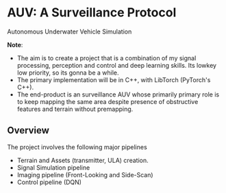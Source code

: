 # AUV: A Surveillance Protocol
Autonomous Underwater Vehicle Simulation


**Note**: 
- The aim is to create a project that is a combination of my signal processing, perception and control and deep learning skills. Its lowkey low priority, so its gonna be a while. 
- The primary implementation will be in C++, with LibTorch (PyTorch's C++). 
- The end-product is an surveillance AUV whose primarily primary role is to keep mapping the same area despite presence of obstructive features and terrain without premapping. 

## Overview
The project involves the following major pipelines

- Terrain and Assets (transmitter, ULA) creation. 
- Signal Simulation pipeline
- Imaging pipeline (Front-Looking and Side-Scan)
- Control pipeline (DQN)



<!-- ### Floor Setup
<!-- ![Figure 2D](Code/Figures/floor_coordinates_2D.png)
![Figure 3D](Code/Figures/floor_coordinates_3D.png) -->

<!-- <div style="display: flex; justify-content: space-around;">
  <div>
    <img src="Code/Figures/floor_coordinates_2D.png" alt="Figure 2D" width="100%">
    <p style="text-align: center;">Figure 2D</p>
  </div>
  <div>
    <img src="Code/Figures/floor_coordinates_3D.png" alt="Figure 3D" width="100%">
    <p style="text-align: center;">Figure 3D</p>
  </div>
</div>

### Signal Setup

![Transmitted Signal](Code/Figures/transmitted_signal.png)
 --> 
